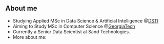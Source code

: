 
<!--
 * @Author: Tinozivashe Sibanda
 * @Date: 2024-07-03 01:54:11
 * @LastEditors: tinoSibz
 * @LastEditTime: 2024-07-03 01:54:11
 * @Description: Github Home Page
-->

## About me

- Studying Applied MSc in Data Science & Artificial Intelligence @[DSTI](https://www.datasciencetech.institute/)
- Aiming to Study MSc in Computer Science @[GeorgiaTech](https://omscs.gatech.edu/specialization-machine-learning)
- Currently a Senior Data Scientist at Sand Technologies.
- More about me:  <!--https://-->
